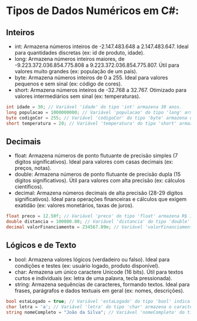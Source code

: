 # Tipos de Dados Numéricos em C#:

## Inteiros

- int: Armazena números inteiros de -2.147.483.648 a 2.147.483.647. Ideal para quantidades discretas (ex: id de produto, idade).
- long: Armazena números inteiros maiores, de -9.223.372.036.854.775.808 a 9.223.372.036.854.775.807. Útil para valores muito grandes (ex: população de um país).
- byte: Armazena números inteiros de 0 a 255. Ideal para valores pequenos e sem sinal (ex: código de cores).
- short: Armazena números inteiros de -32.768 a 32.767. Otimizado para valores intermediários sem sinal (ex: temperaturas).

```c#
int idade = 30; // Variável 'idade' do tipo 'int' armazena 30 anos.
long populacao = 1000000000; // Variável 'populacao' do tipo 'long' armazena 1 bilhão.
byte codigoCor = 255; // Variável 'codigoCor' do tipo 'byte' armazena o valor máximo de cor (branco).
short temperatura = 20; // Variável 'temperatura' do tipo 'short' armazena 20°C.
```

## Decimais

- float: Armazena números de ponto flutuante de precisão simples (7 dígitos significativos). Ideal para valores com casas decimais (ex: preços, notas).
- double: Armazena números de ponto flutuante de precisão dupla (15 dígitos significativos). Útil para valores com alta precisão (ex: cálculos científicos).
- decimal: Armazena números decimais de alta precisão (28-29 dígitos significativos). Ideal para operações financeiras e cálculos que exigem exatidão (ex: valores monetários, taxas de juros).

```c#
float preco = 12.50f; // Variável 'preco' do tipo 'float' armazena R$ 12,50.
double distancia = 100000.00; // Variável 'distancia' do tipo 'double' armazena 100 km com alta precisão.
decimal valorFinanciamento = 234567.89m; // Variável 'valorFinanciamento' do tipo 'decimal' armazena um valor monetário preciso.
```

## Lógicos e de Texto

- bool: Armazena valores lógicos (verdadeiro ou falso). Ideal para condições e testes (ex: usuário logado, produto disponível).
- char: Armazena um único caractere Unicode (16 bits). Útil para textos curtos e individuais (ex: letra de uma palavra, tecla pressionada).
- string: Armazena sequências de caracteres, formando textos. Ideal para frases, parágrafos e dados textuais em geral (ex: nomes, descrições).
```c#
bool estaLogado = true; // Variável 'estaLogado' do tipo 'bool' indica se o usuário está logado (verdadeiro).
char letra = 'a'; // Variável 'letra' do tipo 'char' armazena o caractere 'a'.
string nomeCompleto = "João da Silva"; // Variável 'nomeCompleto' do tipo 'string' armazena o nome completo "João da Silva".
```